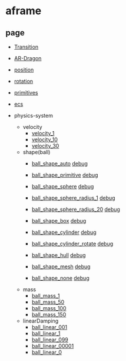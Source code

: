 # aframe

## page

- [Transition](https://k38.github.io/aframe/transition/)
- [AR-Dragon](https://k38.github.io/aframe/ar_dragon/)

- [position](https://k38.github.io/aframe/position/)
- [rotation](https://k38.github.io/aframe/rotation/)
- [primitives](https://k38.github.io/aframe/primitives/)
- [ecs](https://k38.github.io/aframe/ecs/)

- physics-system
    - velocity
        - [velocity_1](https://k38.github.io/aframe/physics-system/velocity_1.html)
        - [velocity_10](https://k38.github.io/aframe/physics-system/velocity_10.html)
        - [velocity_30](https://k38.github.io/aframe/physics-system/velocity_30.html)
    - shape(ball)
        - [ball_shape_auto](https://k38.github.io/aframe/physics-system/ball_shape_auto.html) [debug](https://k38.github.io/aframe/physics-system/ball_shape_auto_debug.html)
        - [ball_shape_primitive](https://k38.github.io/aframe/physics-system/ball_shape_primitive.html) [debug](https://k38.github.io/aframe/physics-system/ball_shape_primitive_debug.html)
        - [ball_shape_sphere](https://k38.github.io/aframe/physics-system/ball_shape_sphere.html) [debug](https://k38.github.io/aframe/physics-system/ball_shape_sphere_debug.html)
        - [ball_shape_sphere_radius_1](https://k38.github.io/aframe/physics-system/ball_shape_sphere_radius_1.html) [debug](https://k38.github.io/aframe/physics-system/ball_shape_sphere_radius_1_debug.html)
        - [ball_shape_sphere_radius_20](https://k38.github.io/aframe/physics-system/ball_shape_sphere_radius_20.html) [debug](https://k38.github.io/aframe/physics-system/ball_shape_sphere_radius_20_debug.html)

        - [ball_shape_box](https://k38.github.io/aframe/physics-system/ball_shape_box.html) [debug](https://k38.github.io/aframe/physics-system/ball_shape_box_debug.html)
        - [ball_shape_cylinder](https://k38.github.io/aframe/physics-system/ball_shape_cylinder.html) [debug](https://k38.github.io/aframe/physics-system/ball_shape_cylinder_debug.html)
        - [ball_shape_cylinder_rotate](https://k38.github.io/aframe/physics-system/ball_shape_cylinder_rotate.html) [debug](https://k38.github.io/aframe/physics-system/ball_shape_cylinder_rotate_debug.html)
        - [ball_shape_hull](https://k38.github.io/aframe/physics-system/ball_shape_hull.html) [debug](https://k38.github.io/aframe/physics-system/ball_shape_hull_debug.html)

        - [ball_shape_mesh](https://k38.github.io/aframe/physics-system/ball_shape_mesh.html) [debug](https://k38.github.io/aframe/physics-system/ball_shape_mesh_debug.html)
        - [ball_shape_none](https://k38.github.io/aframe/physics-system/ball_shape_none.html) [debug](https://k38.github.io/aframe/physics-system/ball_shape_none_debug.html)
    - mass
        - [ball_mass_1](https://k38.github.io/aframe/physics-system/ball_mass_1.html)
        - [ball_mass_50](https://k38.github.io/aframe/physics-system/ball_mass_50.html)
        - [ball_mass_100](https://k38.github.io/aframe/physics-system/ball_mass_100.html)
        - [ball_mass_150](https://k38.github.io/aframe/physics-system/ball_mass_150.html)
    - linearDamping
        - [ball_linear_001](https://k38.github.io/aframe/physics-system/ball_linear_001.html)
        - [ball_linear_1](https://k38.github.io/aframe/physics-system/ball_linear_1.html)
        - [ball_linear_099](https://k38.github.io/aframe/physics-system/ball_linear_099.html)
        - [ball_linear_00001](https://k38.github.io/aframe/physics-system/ball_linear_00001.html)
        - [ball_linear_0](https://k38.github.io/aframe/physics-system/ball_linear_0.html)
